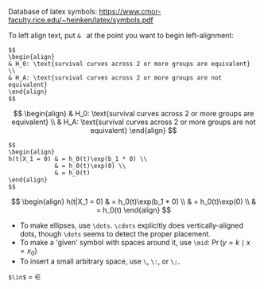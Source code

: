 Database of latex symbols:
https://www.cmor-faculty.rice.edu/~heinken/latex/symbols.pdf

To left align text, put `& ` at the point you want to begin left-alignment:
```
$$
\begin{align}
& H_0: \text{survival curves across 2 or more groups are equivalent} \\  
& H_A: \text{survival curves across 2 or more groups are not equivalent}
\end{align}
$$
```
$$
\begin{align}
& H_0: \text{survival curves across 2 or more groups are equivalent} \\  
& H_A: \text{survival curves across 2 or more groups are not equivalent}
\end{align}
$$

```
$$
\begin{align}
h(t|X_1 = 0) & = h_0(t)\exp(b_1 * 0) \\
             & = h_0(t)\exp(0) \\
			 & = h_0(t)
\end{align}
$$
```
$$
\begin{align}
h(t|X_1 = 0) & = h_0(t)\exp(b_1 * 0) \\
             & = h_0(t)\exp(0) \\
			 & = h_0(t)
\end{align}
$$

- To make ellipses, use `\dots`.  `\cdots` explicitly does vertically-aligned dots, though `\dots` seems to detect the proper placement.
- To make a 'given' symbol with spaces around it, use `\mid`: $\Pr(y = k \mid x = x_0)$
- To insert a small arbitrary space, use `\`, `\:`, or `\;`.

`$\in$` $=$ $\in$ 